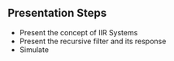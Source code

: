 ## Presentation Steps
- Present the concept of IIR Systems
- Present the recursive filter and its response
- Simulate